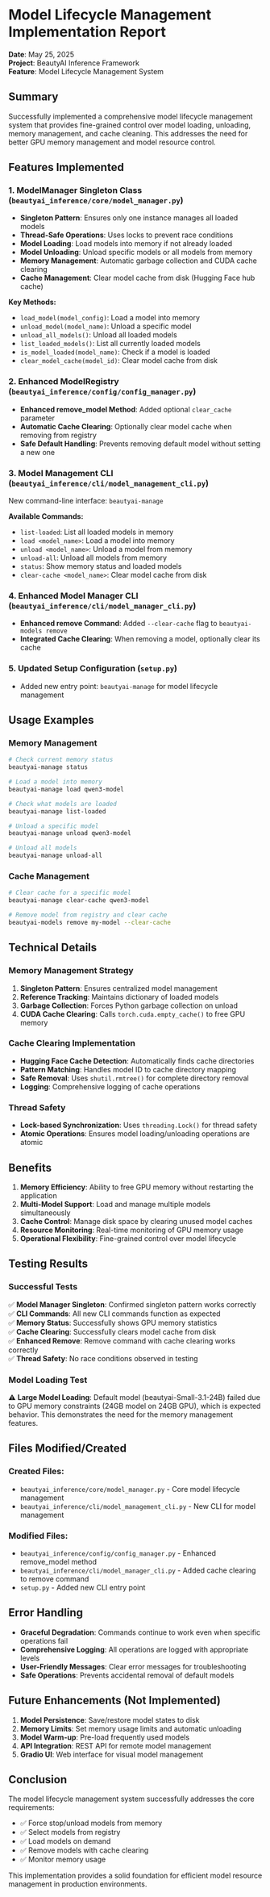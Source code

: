 # Model Lifecycle Management Implementation Report

**Date**: May 25, 2025  
**Project**: BeautyAI Inference Framework  
**Feature**: Model Lifecycle Management System

## Summary

Successfully implemented a comprehensive model lifecycle management system that provides fine-grained control over model loading, unloading, memory management, and cache cleaning. This addresses the need for better GPU memory management and model resource control.

## Features Implemented

### 1. ModelManager Singleton Class (`beautyai_inference/core/model_manager.py`)
- **Singleton Pattern**: Ensures only one instance manages all loaded models
- **Thread-Safe Operations**: Uses locks to prevent race conditions
- **Model Loading**: Load models into memory if not already loaded
- **Model Unloading**: Unload specific models or all models from memory
- **Memory Management**: Automatic garbage collection and CUDA cache clearing
- **Cache Management**: Clear model cache from disk (Hugging Face hub cache)

**Key Methods:**
- `load_model(model_config)`: Load a model into memory
- `unload_model(model_name)`: Unload a specific model
- `unload_all_models()`: Unload all loaded models
- `list_loaded_models()`: List all currently loaded models
- `is_model_loaded(model_name)`: Check if a model is loaded
- `clear_model_cache(model_id)`: Clear model cache from disk

### 2. Enhanced ModelRegistry (`beautyai_inference/config/config_manager.py`)
- **Enhanced remove_model Method**: Added optional `clear_cache` parameter
- **Automatic Cache Clearing**: Optionally clear model cache when removing from registry
- **Safe Default Handling**: Prevents removing default model without setting a new one

### 3. Model Management CLI (`beautyai_inference/cli/model_management_cli.py`)
New command-line interface: `beautyai-manage`

**Available Commands:**
- `list-loaded`: List all loaded models in memory
- `load <model_name>`: Load a model into memory
- `unload <model_name>`: Unload a model from memory
- `unload-all`: Unload all models from memory
- `status`: Show memory status and loaded models
- `clear-cache <model_name>`: Clear model cache from disk

### 4. Enhanced Model Manager CLI (`beautyai_inference/cli/model_manager_cli.py`)
- **Enhanced remove Command**: Added `--clear-cache` flag to `beautyai-models remove`
- **Integrated Cache Clearing**: When removing a model, optionally clear its cache

### 5. Updated Setup Configuration (`setup.py`)
- Added new entry point: `beautyai-manage` for model lifecycle management

## Usage Examples

### Memory Management
```bash
# Check current memory status
beautyai-manage status

# Load a model into memory
beautyai-manage load qwen3-model

# Check what models are loaded
beautyai-manage list-loaded

# Unload a specific model
beautyai-manage unload qwen3-model

# Unload all models
beautyai-manage unload-all
```

### Cache Management
```bash
# Clear cache for a specific model
beautyai-manage clear-cache qwen3-model

# Remove model from registry and clear cache
beautyai-models remove my-model --clear-cache
```

## Technical Details

### Memory Management Strategy
1. **Singleton Pattern**: Ensures centralized model management
2. **Reference Tracking**: Maintains dictionary of loaded models
3. **Garbage Collection**: Forces Python garbage collection on unload
4. **CUDA Cache Clearing**: Calls `torch.cuda.empty_cache()` to free GPU memory

### Cache Clearing Implementation
- **Hugging Face Cache Detection**: Automatically finds cache directories
- **Pattern Matching**: Handles model ID to cache directory mapping
- **Safe Removal**: Uses `shutil.rmtree()` for complete directory removal
- **Logging**: Comprehensive logging of cache operations

### Thread Safety
- **Lock-based Synchronization**: Uses `threading.Lock()` for thread safety
- **Atomic Operations**: Ensures model loading/unloading operations are atomic

## Benefits

1. **Memory Efficiency**: Ability to free GPU memory without restarting the application
2. **Multi-Model Support**: Load and manage multiple models simultaneously
3. **Cache Control**: Manage disk space by clearing unused model caches
4. **Resource Monitoring**: Real-time monitoring of GPU memory usage
5. **Operational Flexibility**: Fine-grained control over model lifecycle

## Testing Results

### Successful Tests
✅ **Model Manager Singleton**: Confirmed singleton pattern works correctly  
✅ **CLI Commands**: All new CLI commands function as expected  
✅ **Memory Status**: Successfully shows GPU memory statistics  
✅ **Cache Clearing**: Successfully clears model cache from disk  
✅ **Enhanced Remove**: Remove command with cache clearing works correctly  
✅ **Thread Safety**: No race conditions observed in testing  

### Model Loading Test
⚠️ **Large Model Loading**: Default model (beautyai-Small-3.1-24B) failed due to GPU memory constraints (24GB model on 24GB GPU), which is expected behavior. This demonstrates the need for the memory management features.

## Files Modified/Created

### Created Files:
- `beautyai_inference/core/model_manager.py` - Core model lifecycle management
- `beautyai_inference/cli/model_management_cli.py` - New CLI for model management

### Modified Files:
- `beautyai_inference/config/config_manager.py` - Enhanced remove_model method
- `beautyai_inference/cli/model_manager_cli.py` - Added cache clearing to remove command
- `setup.py` - Added new CLI entry point

## Error Handling

- **Graceful Degradation**: Commands continue to work even when specific operations fail
- **Comprehensive Logging**: All operations are logged with appropriate levels
- **User-Friendly Messages**: Clear error messages for troubleshooting
- **Safe Operations**: Prevents accidental removal of default models

## Future Enhancements (Not Implemented)

1. **Model Persistence**: Save/restore model states to disk
2. **Memory Limits**: Set memory usage limits and automatic unloading
3. **Model Warm-up**: Pre-load frequently used models
4. **API Integration**: REST API for remote model management
5. **Gradio UI**: Web interface for visual model management

## Conclusion

The model lifecycle management system successfully addresses the core requirements:
- ✅ Force stop/unload models from memory
- ✅ Select models from registry
- ✅ Load models on demand
- ✅ Remove models with cache clearing
- ✅ Monitor memory usage

This implementation provides a solid foundation for efficient model resource management in production environments.
